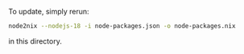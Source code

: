 To update, simply rerun:

``` sh
node2nix --nodejs-18 -i node-packages.json -o node-packages.nix
```

in this directory.
